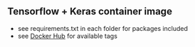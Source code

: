 ## Tensorflow + Keras container image

* see requirements.txt in each folder for packages included
* see [Docker Hub](https://hub.docker.com/r/aleozlx/tkstack/tags/) for available tags

